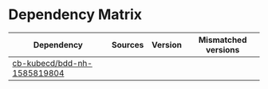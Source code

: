 # Dependency Matrix

Dependency | Sources | Version | Mismatched versions
---------- | ------- | ------- | -------------------
[cb-kubecd/bdd-nh-1585819804](https://github.com/cb-kubecd/bdd-nh-1585819804.git) |  | []() | 
